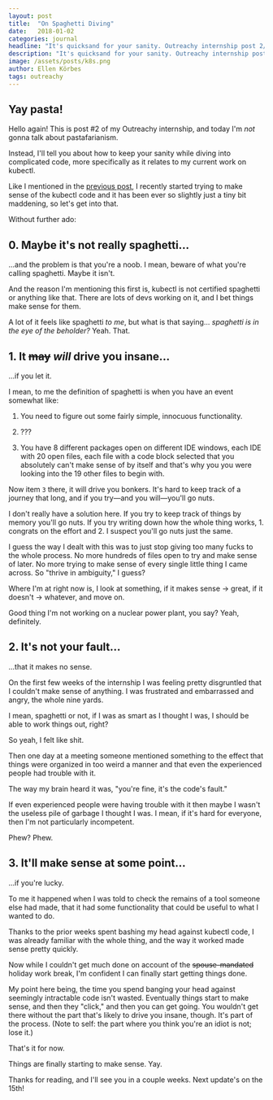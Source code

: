 ```yaml
---
layout: post
title:  "On Spaghetti Diving"
date:   2018-01-02
categories: journal
headline: "It's quicksand for your sanity. Outreachy internship post 2/7."
description: "It's quicksand for your sanity. Outreachy internship post 2/7."
image: /assets/posts/k8s.png
author: Ellen Körbes
tags: outreachy
---
```


## Yay pasta!

Hello again! This is post #2 of my Outreachy internship, and today I'm *not* gonna talk about pastafarianism.

Instead, I'll tell you about how to keep your sanity while diving into complicated code, more specifically as it relates to my current work on kubectl.

Like I mentioned in the [previous post](http://ellenkorbes.com/why-i-care-about-infrastructure/), I recently started trying to make sense of the kubectl code and it has been ever so slightly just a tiny bit maddening, so let's get into that.

Without further ado:

## 0. Maybe it's not really spaghetti...

...and the problem is that you're a noob. I mean, beware of what you're calling spaghetti. Maybe it isn't. 

And the reason I'm mentioning this first is, kubectl is not certified spaghetti or anything like that. There are lots of devs working on it, and I bet things make sense for them.

A lot of it feels like spaghetti *to me*, but what is that saying... *spaghetti is in the eye of the beholder?* Yeah. That.

## 1. It ~~may~~ *will* drive you insane...

...if you let it.

I mean, to me the definition of spaghetti is when you have an event somewhat like:

1. You need to figure out some fairly simple, innocuous functionality.

1. ???

1. You have 8 different packages open on different IDE windows, each IDE with 20 open files, each file with a code block selected that you absolutely can't make sense of by itself and that's why you you were looking into the 19 other files to begin with.

Now item `3` there, it will drive you bonkers. It's hard to keep track of a journey that long, and if you try—and you will—you'll go nuts.

I don't really have a solution here. If you try to keep track of things by memory you'll go nuts. If you try writing down how the whole thing works, 1. congrats on the effort and 2. I suspect you'll go nuts just the same.

I guess the way I dealt with this was to just stop giving too many fucks to the whole process. No more hundreds of files open to try and make sense of later. No more trying to make sense of every single little thing I came across. So "thrive in ambiguity," I guess?

Where I'm at right now is, I look at something, if it makes sense → great, if it doesn't → whatever, and move on.

Good thing I'm not working on a nuclear power plant, you say? Yeah, definitely.

## 2. It's not your fault...

...that it makes no sense.

On the first few weeks of the internship I was feeling pretty disgruntled that I couldn't make sense of anything. I was frustrated and embarrassed and angry, the whole nine yards.

I mean, spaghetti or not, if I was as smart as I thought I was, I should be able to work things out, right?

So yeah, I felt like shit.

Then one day at a meeting someone mentioned something to the effect that things were organized in too weird a manner and that even the experienced people had trouble with it.

The way my brain heard it was, "you're fine, it's the code's fault."

If even experienced people were having trouble with it then maybe I wasn't the useless pile of garbage I thought I was. I mean, if it's hard for everyone, then I'm not particularly incompetent.

Phew? Phew.

## 3. It'll make sense at some point...

...if you're lucky.

To me it happened when I was told to check the remains of a tool someone else had made, that it had some functionality that could be useful to what I wanted to do.

Thanks to the prior weeks spent bashing my head against kubectl code, I was already familiar with the whole thing, and the way it worked made sense pretty quickly.

Now while I couldn't get much done on account of the ~~spouse-mandated~~ holiday work break, I'm confident I can finally start getting things done.

My point here being, the time you spend banging your head against seemingly intractable code isn't wasted. Eventually things start to make sense, and then they "click," and then you can get going. You wouldn't get there without the part that's likely to drive you insane, though. It's part of the process. (Note to self: the part where you think you're an idiot is not; lose it.)

That's it for now.

Things are finally starting to make sense. Yay.

Thanks for reading, and I'll see you in a couple weeks. Next update's on the 15th!